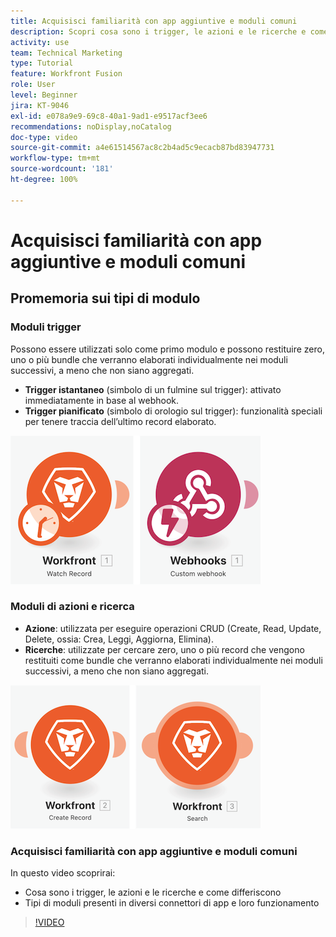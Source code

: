 ```yaml
---
title: Acquisisci familiarità con app aggiuntive e moduli comuni
description: Scopri cosa sono i trigger, le azioni e le ricerche e come funzionano i tipi di moduli presenti nei diversi connettori delle app in  [!DNL Adobe Workfront Fusion].
activity: use
team: Technical Marketing
type: Tutorial
feature: Workfront Fusion
role: User
level: Beginner
jira: KT-9046
exl-id: e078a9e9-69c8-40a1-9ad1-e9517acf3ee6
recommendations: noDisplay,noCatalog
doc-type: video
source-git-commit: a4e61514567ac8c2b4ad5c9ecacb87bd83947731
workflow-type: tm+mt
source-wordcount: '181'
ht-degree: 100%

---
```


# Acquisisci familiarità con app aggiuntive e moduli comuni

## Promemoria sui tipi di modulo

### Moduli trigger

Possono essere utilizzati solo come primo modulo e possono restituire zero, uno o più bundle che verranno elaborati individualmente nei moduli successivi, a meno che non siano aggregati.

* **Trigger istantaneo** (simbolo di un fulmine sul trigger): attivato immediatamente in base al webhook.
* **Trigger pianificato** (simbolo di orologio sul trigger): funzionalità speciali per tenere traccia dell’ultimo record elaborato.

![Immagine dei moduli trigger](assets/beyond-basic-modules-1.png)

### Moduli di azioni e ricerca

* **Azione**: utilizzata per eseguire operazioni CRUD (Create, Read, Update, Delete, ossia: Crea, Leggi, Aggiorna, Elimina).
* **Ricerche**: utilizzate per cercare zero, uno o più record che vengono restituiti come bundle che verranno elaborati individualmente nei moduli successivi, a meno che non siano aggregati.

![Immagine dei moduli di azione e di ricerca](assets/beyond-basic-modules-2.png)

### Acquisisci familiarità con app aggiuntive e moduli comuni

In questo video scoprirai:

* Cosa sono i trigger, le azioni e le ricerche e come differiscono
* Tipi di moduli presenti in diversi connettori di app e loro funzionamento

>[!VIDEO](https://video.tv.adobe.com/v/335287/?quality=12&learn=on)
